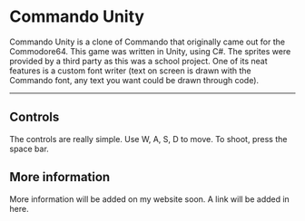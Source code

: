 Commando Unity
===================


Commando Unity is a clone of Commando that originally came out for the Commodore64. This game was written in Unity, using C#. The sprites were provided by a third party as this was a school project. One of its neat features is a custom font writer (text on screen is drawn with the Commando font, any text you want could be drawn through code).

----------

Controls
----------
The controls are really simple. Use W, A, S, D to move. To shoot, press the space bar.


More information
-------------
More information will be added on my website soon. A link will be added in here.

